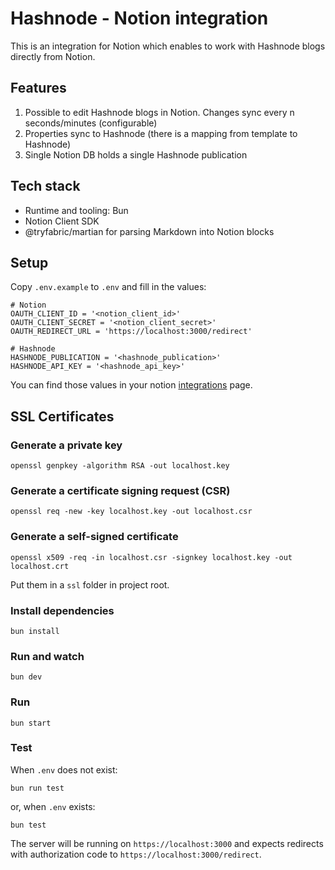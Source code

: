 # Hashnode - Notion integration

This is an integration for Notion which enables to work with Hashnode blogs directly from Notion.

## Features

1. Possible to edit Hashnode blogs in Notion. Changes sync every n seconds/minutes (configurable)
1. Properties sync to Hashnode (there is a mapping from template to Hashnode)
1. Single Notion DB holds a single Hashnode publication

## Tech stack

- Runtime and tooling: Bun
- Notion Client SDK
- @tryfabric/martian for parsing Markdown into Notion blocks

## Setup

Copy `.env.example` to `.env` and fill in the values:

```shell
# Notion
OAUTH_CLIENT_ID = '<notion_client_id>'
OAUTH_CLIENT_SECRET = '<notion_client_secret>'
OAUTH_REDIRECT_URL = 'https://localhost:3000/redirect'

# Hashnode
HASHNODE_PUBLICATION = '<hashnode_publication>'
HASHNODE_API_KEY = '<hashnode_api_key>'
```

You can find those values in your notion [integrations](https://www.notion.so/my-integrations) page.

## SSL Certificates

### Generate a private key

```openssl genpkey -algorithm RSA -out localhost.key```

### Generate a certificate signing request (CSR)

```openssl req -new -key localhost.key -out localhost.csr```

### Generate a self-signed certificate

```openssl x509 -req -in localhost.csr -signkey localhost.key -out localhost.crt```

Put them in a `ssl` folder in project root.

### Install dependencies

```shell
bun install
```

### Run and watch

```shell
bun dev
```

### Run

```shell
bun start
```

### Test

When `.env` does not exist:

```shell
bun run test
```

or, when `.env` exists:

```shell
bun test
```

The server will be running on `https://localhost:3000` and expects redirects with authorization code to `https://localhost:3000/redirect`.

